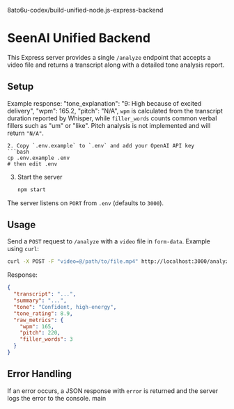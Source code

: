 8ato6u-codex/build-unified-node.js-express-backend
# SeenAI Unified Backend

This Express server provides a single `/analyze` endpoint that accepts a video file and returns a transcript along with a detailed tone analysis report.

## Setup

Example response:
  "tone_explanation": "9: High because of excited delivery",
    "wpm": 165.2,
    "pitch": "N/A",
`wpm` is calculated from the transcript duration reported by Whisper, while `filler_words` counts common verbal fillers such as "um" or "like". Pitch analysis is not implemented and will return `"N/A"`.
   ```
2. Copy `.env.example` to `.env` and add your OpenAI API key
   ```bash
   cp .env.example .env
   # then edit .env
   ```
3. Start the server
   ```bash
   npm start
   ```

The server listens on `PORT` from `.env` (defaults to `3000`).

## Usage

Send a `POST` request to `/analyze` with a `video` file in `form-data`.
Example using `curl`:

```bash
curl -X POST -F "video=@/path/to/file.mp4" http://localhost:3000/analyze
```

Response:
```json
{
  "transcript": "...",
  "summary": "...",
  "tone": "Confident, high-energy",
  "tone_rating": 8.9,
  "raw_metrics": {
    "wpm": 165,
    "pitch": 220,
    "filler_words": 3
  }
}
```

## Error Handling
If an error occurs, a JSON response with `error` is returned and the server logs the error to the console.
main
